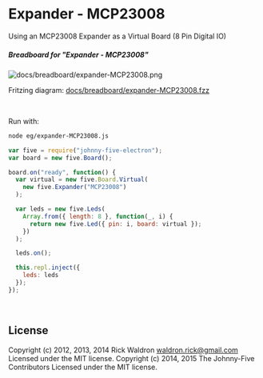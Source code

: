 <!--remove-start-->

# Expander - MCP23008

<!--remove-end-->


Using an MCP23008 Expander as a Virtual Board (8 Pin Digital IO)





##### Breadboard for "Expander - MCP23008"



![docs/breadboard/expander-MCP23008.png](breadboard/expander-MCP23008.png)<br>

Fritzing diagram: [docs/breadboard/expander-MCP23008.fzz](breadboard/expander-MCP23008.fzz)

&nbsp;




Run with:
```bash
node eg/expander-MCP23008.js
```


```javascript
var five = require("johnny-five-electron");
var board = new five.Board();

board.on("ready", function() {
  var virtual = new five.Board.Virtual(
    new five.Expander("MCP23008")
  );

  var leds = new five.Leds(
    Array.from({ length: 8 }, function(_, i) {
      return new five.Led({ pin: i, board: virtual });
    })
  );

  leds.on();

  this.repl.inject({
    leds: leds
  });
});

```








&nbsp;

<!--remove-start-->

## License
Copyright (c) 2012, 2013, 2014 Rick Waldron <waldron.rick@gmail.com>
Licensed under the MIT license.
Copyright (c) 2014, 2015 The Johnny-Five Contributors
Licensed under the MIT license.

<!--remove-end-->

